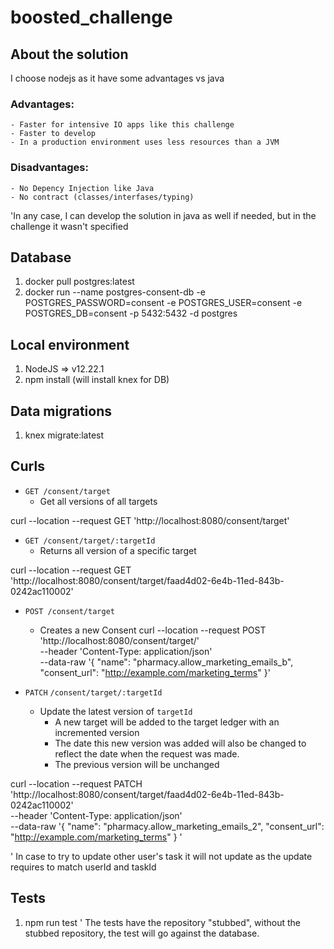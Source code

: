 # boosted_challenge

## About the solution
I choose nodejs as it have some advantages vs java
### Advantages:
    - Faster for intensive IO apps like this challenge
    - Faster to develop
    - In a production environment uses less resources than a JVM

### Disadvantages:
    - No Depency Injection like Java
    - No contract (classes/interfases/typing)

'In any case, I can develop the solution in java as well if needed, but in the challenge it wasn't specified

## Database
1. docker pull postgres:latest
2. docker run --name postgres-consent-db -e POSTGRES_PASSWORD=consent -e POSTGRES_USER=consent -e POSTGRES_DB=consent -p 5432:5432 -d postgres

## Local environment
1. NodeJS => v12.22.1
2. npm install (will install knex for DB)

## Data migrations
1. knex migrate:latest

## Curls

- `GET /consent/target`
    - Get all versions of all targets

curl --location --request GET 'http://localhost:8080/consent/target'

- `GET /consent/target/:targetId`
    - Returns all version of a specific target

curl --location --request GET 'http://localhost:8080/consent/target/faad4d02-6e4b-11ed-843b-0242ac110002'

- `POST /consent/target`
    - Creates a new Consent
curl --location --request POST 'http://localhost:8080/consent/target/' \
--header 'Content-Type: application/json' \
--data-raw '{
  "name": "pharmacy.allow_marketing_emails_b",
  "consent_url": "http://example.com/marketing_terms"
}'

- `PATCH` `/consent/target/:targetId`
    - Update the latest version of `targetId`
        - A new target will be added to the target ledger with an incremented version
        - The date this new version was added will also be changed to reflect the date when the request was made.
        - The previous version will be unchanged

 curl --location --request PATCH 'http://localhost:8080/consent/target/faad4d02-6e4b-11ed-843b-0242ac110002' \
--header 'Content-Type: application/json' \
--data-raw '{
  "name": "pharmacy.allow_marketing_emails_2",
  "consent_url": "http://example.com/marketing_terms"
}
'       

' In case to try to update other user's task it will not update as the update requires to match userId and taskId


## Tests
1. npm run test
' The tests have the repository "stubbed", without the stubbed repository, the test will go against the database.

